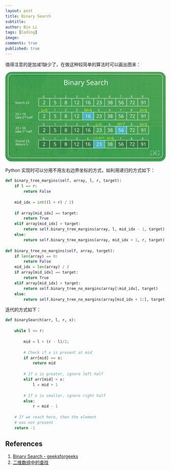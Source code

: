 ```yaml
---
layout: post
title: Binary Search
subtitle:
author: Bin Li
tags: [Coding]
image: 
comments: true
published: true
---
```


值得注意的是加减1缺少了，在做这种较简单的算法时可以画出图来：

![](/img/media/15510652001271.jpg)

Python 实现时可以分用不用左右边界坐标的方式，如利用递归的方式如下：
```python
def binary_tree_margins(self, array, l, r, target):
    if l == r:
        return False

    mid_idx = int((l + r) / 2)

    if array[mid_idx] == target:
        return True
    elif array[mid_idx] > target:
        return self.binary_tree_margins(array, l, mid_idx - 1, target)
    else:
        return self.binary_tree_margins(array, mid_idx + 1, r, target)

def binary_tree_no_margins(self, array, target):
    if len(array) == 0:
        return False
    mid_idx = len(array) / 2 
    if array[mid_idx] == target:
        return True
    elif array[mid_idx] > target:
        return self.binary_tree_no_margins(array[:mid_idx], target)
    else:
        return self.binary_tree_no_margins(array[mid_idx + 1:], target)
```

迭代的方式如下：
```python
def binarySearch(arr, l, r, x): 
  
    while l <= r: 
  
        mid = l + (r - l)/2; 
          
        # Check if x is present at mid 
        if arr[mid] == x: 
            return mid 
  
        # If x is greater, ignore left half 
        elif arr[mid] < x: 
            l = mid + 1
  
        # If x is smaller, ignore right half 
        else: 
            r = mid - 1
      
    # If we reach here, then the element 
    # was not present 
    return -1
```

## References
1. [Binary Search - geeksforgeeks](https://www.geeksforgeeks.org/binary-search/)
2. [二维数组中的查找](https://www.nowcoder.com/practice/abc3fe2ce8e146608e868a70efebf62e?tpId=13&tqId=11154&rp=1&ru=/ta/coding-interviews&qru=/ta/coding-interviews/question-ranking)

